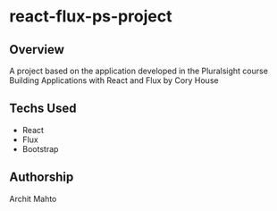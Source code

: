# react-flux-ps-project

## Overview

A project based on the application developed in the Pluralsight course Building Applications with React and Flux by Cory House 

## Techs Used

* React
* Flux
* Bootstrap

## Authorship

Archit Mahto
